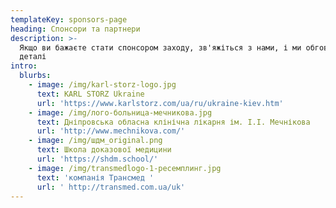 ```yaml
---
templateKey: sponsors-page
heading: Спонсори та партнери
description: >-
  Якщо ви бажаєте стати спонсором заходу, зв'яжіться з нами, і ми обговоримо
  деталі
intro:
  blurbs:
    - image: /img/karl-storz-logo.jpg
      text: KARL STORZ Ukraine
      url: 'https://www.karlstorz.com/ua/ru/ukraine-kiev.htm'
    - image: /img/лого-больница-мечникова.jpg
      text: Дніпровська обласна клінічна лікарня ім. І.І. Мечнікова
      url: 'http://www.mechnikova.com/'
    - image: /img/шдм_original.png
      text: Школа доказової медицини
      url: 'https://shdm.school/'
    - image: /img/transmedlogo-1-ресемплинг.jpg
      text: 'компанія Трансмед '
      url: ' http://transmed.com.ua/uk'
---
```


